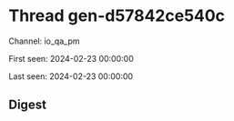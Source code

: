 # Thread gen-d57842ce540c
Channel: io_qa_pm

First seen: 2024-02-23 00:00:00

Last seen: 2024-02-23 00:00:00

## Digest


